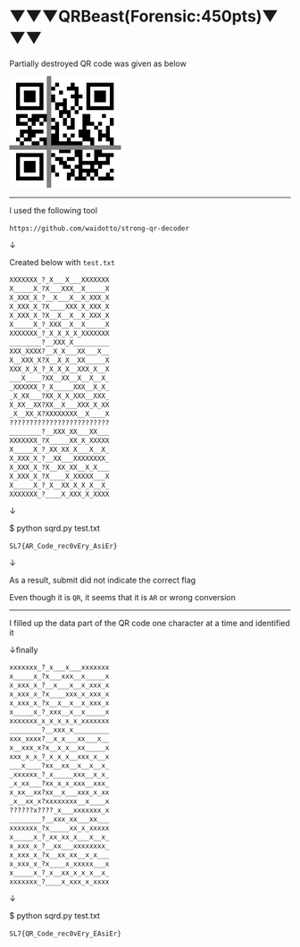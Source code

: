 # ▼▼▼QRBeast(Forensic:450pts)▼▼▼　

Partially destroyed QR code was given as below

<img src="QRCOde.png"></img>

---

I used the following tool

`https://github.com/waidotto/strong-qr-decoder`

↓

Created below with `test.txt`

```
XXXXXXX_?_X___X___XXXXXXX
X_____X_?X___XXX__X_____X
X_XXX_X_?__X___X__X_XXX_X
X_XXX_X_?X____XXX_X_XXX_X
X_XXX_X_?X__X__X__X_XXX_X
X_____X_?_XXX__X__X_____X
XXXXXXX_?_X_X_X_X_XXXXXXX
________?__XXX_X_________
XXX_XXXX?__X_X___XX___X__
X__XXX_X?X__X_X__XX_____X
XXX_X_X_?_X_X_X__XXX_X__X
___X____?XX__XX__X__X__X_
_XXXXXX_?_X_____XXX__X_X_
_X_XX___?XX_X_X_XXX__XXX_
X_XX__XX?XX__X___XXX_X_XX
_X__XX_X?XXXXXXXX__X____X
?????????????????????????
________?__XXX_XX___XX___
XXXXXXX_?X_____XX_X_XXXXX
X_____X_?_XX_XX_X___X__X_
X_XXX_X_?__XX___XXXXXXXX_
X_XXX_X_?X__XX_XX__X_X___
X_XXX_X_?X____X_XXXXX___X
X_____X_?_X__XX_X_X_X__X_
XXXXXXX_?____X_XXX_X_XXXX
```

↓

$ python sqrd.py test.txt 

`SL7{AR_Code_rec0vEry_AsiEr}`

↓

As a result, submit did not indicate the correct flag

Even though it is `QR`, it seems that it is `AR` or wrong conversion

---

I filled up the data part of the QR code one character at a time and identified it

↓finally

```
xxxxxxx_?_x___x___xxxxxxx
x_____x_?x___xxx__x_____x
x_xxx_x_?__x___x__x_xxx_x
x_xxx_x_?x____xxx_x_xxx_x
x_xxx_x_?x__x__x__x_xxx_x
x_____x_?_xxx__x__x_____x
xxxxxxx_x_x_x_x_x_xxxxxxx
________?__xxx_x_________
xxx_xxxx?__x_x___xx___x__
x__xxx_x?x__x_x__xx_____x
xxx_x_x_?_x_x_x__xxx_x__x
___x____?xx__xx__x__x__x_
_xxxxxx_?_x_____xxx__x_x_
_x_xx___?xx_x_x_xxx__xxx_
x_xx__xx?xx__x___xxx_x_xx
_x__xx_x?xxxxxxxx__x____x
??????x????_x___xxxxxxx_x
________?__xxx_xx___xx___
xxxxxxx_?x_____xx_x_xxxxx
x_____x_?_xx_xx_x___x__x_
x_xxx_x_?__xx___xxxxxxxx_
x_xxx_x_?x__xx_xx__x_x___
x_xxx_x_?x____x_xxxxx___x
x_____x_?_x__xx_x_x_x__x_
xxxxxxx_?____x_xxx_x_xxxx
```

↓

$ python sqrd.py test.txt 

`SL7{QR_Code_rec0vEry_EAsiEr}`
